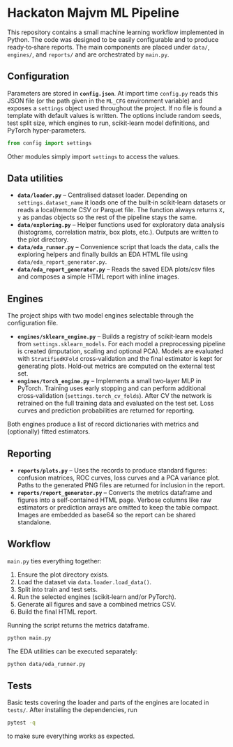 # Hackaton Majvm ML Pipeline

This repository contains a small machine learning workflow implemented in Python. The code was designed to be easily configurable and to produce ready‑to‑share reports. The main components are placed under `data/`, `engines/`, and `reports/` and are orchestrated by `main.py`.

## Configuration

Parameters are stored in **`config.json`**. At import time `config.py` reads this JSON file (or the path given in the `ML_CFG` environment variable) and exposes a `settings` object used throughout the project. If no file is found a template with default values is written. The options include random seeds, test split size, which engines to run, scikit‑learn model definitions, and PyTorch hyper‑parameters.

```python
from config import settings
```

Other modules simply import `settings` to access the values.

## Data utilities

- **`data/loader.py`** – Centralised dataset loader. Depending on `settings.dataset_name` it loads one of the built‑in scikit‑learn datasets or reads a local/remote CSV or Parquet file. The function always returns `X, y` as pandas objects so the rest of the pipeline stays the same.
- **`data/exploring.py`** – Helper functions used for exploratory data analysis (histograms, correlation matrix, box plots, etc.). Outputs are written to the plot directory.
- **`data/eda_runner.py`** – Convenience script that loads the data, calls the exploring helpers and finally builds an EDA HTML file using `data/eda_report_generator.py`.
- **`data/eda_report_generator.py`** – Reads the saved EDA plots/csv files and composes a simple HTML report with inline images.

## Engines

The project ships with two model engines selectable through the configuration file.

- **`engines/sklearn_engine.py`** – Builds a registry of scikit‑learn models from `settings.sklearn_models`. For each model a preprocessing pipeline is created (imputation, scaling and optional PCA). Models are evaluated with `StratifiedKFold` cross‑validation and the final estimator is kept for generating plots. Hold‑out metrics are computed on the external test set.
- **`engines/torch_engine.py`** – Implements a small two‑layer MLP in PyTorch. Training uses early stopping and can perform additional cross‑validation (`settings.torch_cv_folds`). After CV the network is retrained on the full training data and evaluated on the test set. Loss curves and prediction probabilities are returned for reporting.

Both engines produce a list of record dictionaries with metrics and (optionally) fitted estimators.

## Reporting

- **`reports/plots.py`** – Uses the records to produce standard figures: confusion matrices, ROC curves, loss curves and a PCA variance plot. Paths to the generated PNG files are returned for inclusion in the report.
- **`reports/report_generator.py`** – Converts the metrics dataframe and figures into a self‑contained HTML page. Verbose columns like raw estimators or prediction arrays are omitted to keep the table compact. Images are embedded as base64 so the report can be shared standalone.

## Workflow

`main.py` ties everything together:

1. Ensure the plot directory exists.
2. Load the dataset via `data.loader.load_data()`.
3. Split into train and test sets.
4. Run the selected engines (scikit‑learn and/or PyTorch).
5. Generate all figures and save a combined metrics CSV.
6. Build the final HTML report.

Running the script returns the metrics dataframe.

```bash
python main.py
```

The EDA utilities can be executed separately:

```bash
python data/eda_runner.py
```

## Tests

Basic tests covering the loader and parts of the engines are located in `tests/`. After installing the dependencies, run

```bash
pytest -q
```

to make sure everything works as expected.

